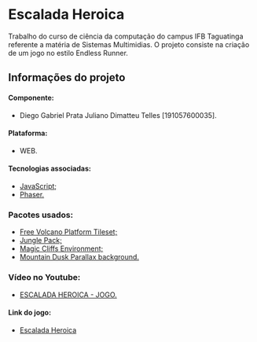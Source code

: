 # Escalada Heroica

Trabalho do curso de ciência da computação do campus IFB Taguatinga referente a matéria de Sistemas Multimidias. O projeto consiste na criação de um jogo no estilo Endless Runner.

## Informações do projeto

#### Componente:

  - Diego Gabriel Prata Juliano Dimatteu Telles [191057600035].

#### Plataforma: 
  
  - WEB.

#### Tecnologias associadas:

  - [JavaScript;](https://www.javascript.com/)
  - [Phaser.](https://phaser.io/)

### Pacotes usados:
  
  - [Free Volcano Platform Tileset;](https://opengameart.org/content/free-volcano-platform-tileset)
  - [Jungle Pack;](https://jesse-m.itch.io/jungle-pack)
  - [Magic Cliffs Environment;](https://ansimuz.itch.io/magic-cliffs-environment)
  - [Mountain Dusk Parallax background.](https://ansimuz.itch.io/mountain-dusk-parallax-background)

### Vídeo no Youtube:

  - [ESCALADA HEROICA - JOGO.](https://www.youtube.com/watch?v=2ycOkehZ21o)

#### Link do jogo:

  - [Escalada Heroica](https://projetosm.diegodimatteu.repl.co/)
